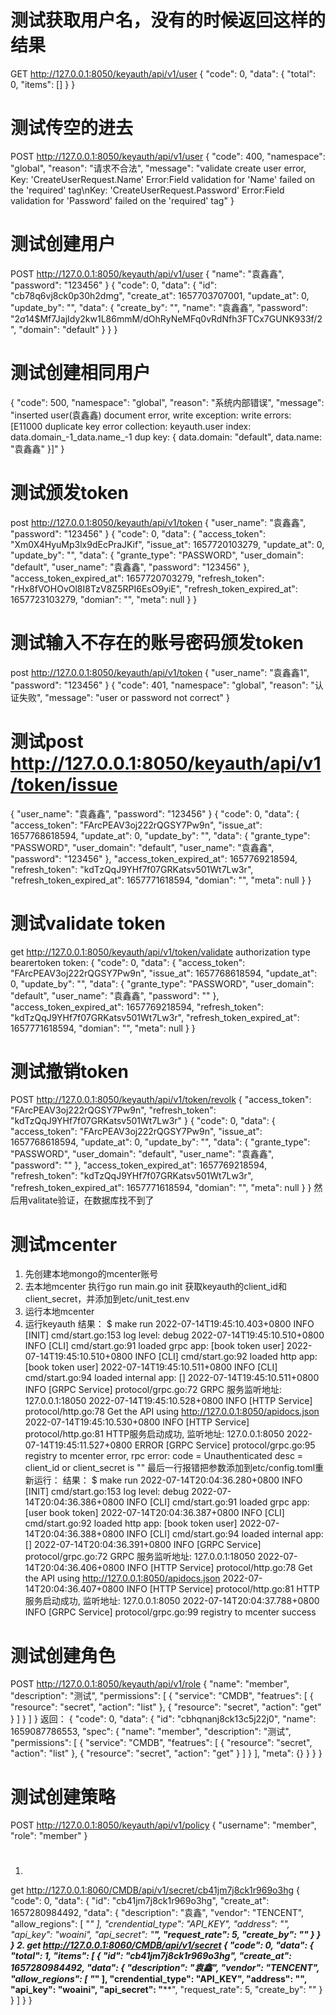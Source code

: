 # 测试获取用户名，没有的时候返回这样的结果
GET http://127.0.0.1:8050/keyauth/api/v1/user
{
    "code": 0,
    "data": {
        "total": 0,
        "items": []
    }
}


# 测试传空的进去
POST http://127.0.0.1:8050/keyauth/api/v1/user
{
    "code": 400,
    "namespace": "global",
    "reason": "请求不合法",
    "message": "validate create user error, Key: 'CreateUserRequest.Name' Error:Field validation for 'Name' failed on the 'required' tag\nKey: 'CreateUserRequest.Password' Error:Field validation for 'Password' failed on the 'required' tag"
}


# 测试创建用户
POST http://127.0.0.1:8050/keyauth/api/v1/user
{
   "name": "袁鑫鑫",
   "password": "123456"
}
{
    "code": 0,
    "data": {
        "id": "cb78q6vj8ck0p30h2dmg",
        "create_at": 1657703707001,
        "update_at": 0,
        "update_by": "",
        "data": {
            "create_by": "",
            "name": "袁鑫鑫",
            "password": "$2a$14$Mf7JajIdy2kw1L86mmM/dOhRyNeMFq0vRdNfh3FTCx7GUNK933f/2",
            "domain": "default"
        }
    }
}


# 测试创建相同用户
{
    "code": 500,
    "namespace": "global",
    "reason": "系统内部错误",
    "message": "inserted user(袁鑫鑫) document error, write exception: write errors: [E11000 duplicate key error collection: keyauth.user index: data.domain_-1_data.name_-1 dup key: { data.domain: \"default\", data.name: \"袁鑫鑫\" }]"
}


# 测试颁发token
post http://127.0.0.1:8050/keyauth/api/v1/token
{
   "user_name": "袁鑫鑫",
   "password": "123456"
}
{
    "code": 0,
    "data": {
        "access_token": "Xm0X4HyuMp3lx9dEcPraJKif",
        "issue_at": 1657720103279,
        "update_at": 0,
        "update_by": "",
        "data": {
            "grante_type": "PASSWORD",
            "user_domain": "default",
            "user_name": "袁鑫鑫",
            "password": "123456"
        },
        "access_token_expired_at": 1657720703279,
        "refresh_token": "rHx8fVOHOvOl8I8TzV8Z5RPI6EsO9yiE",
        "refresh_token_expired_at": 1657723103279,
        "domian": "",
        "meta": null
    }
}


# 测试输入不存在的账号密码颁发token
post http://127.0.0.1:8050/keyauth/api/v1/token
{
   "user_name": "袁鑫鑫1",
   "password": "123456"
}
{
    "code": 401,
    "namespace": "global",
    "reason": "认证失败",
    "message": "user or password not correct"
}


# 测试post http://127.0.0.1:8050/keyauth/api/v1/token/issue
{
   "user_name": "袁鑫鑫",
   "password": "123456"
}
{
    "code": 0,
    "data": {
        "access_token": "FArcPEAV3oj222rQGSY7Pw9n",
        "issue_at": 1657768618594,
        "update_at": 0,
        "update_by": "",
        "data": {
            "grante_type": "PASSWORD",
            "user_domain": "default",
            "user_name": "袁鑫鑫",
            "password": "123456"
        },
        "access_token_expired_at": 1657769218594,
        "refresh_token": "kdTzQqJ9YHf7f07GRKatsv501Wt7Lw3r",
        "refresh_token_expired_at": 1657771618594,
        "domian": "",
        "meta": null
    }
}


# 测试validate token 
get http://127.0.0.1:8050/keyauth/api/v1/token/validate
authorization type bearertoken token:
{
    "code": 0,
    "data": {
        "access_token": "FArcPEAV3oj222rQGSY7Pw9n",
        "issue_at": 1657768618594,
        "update_at": 0,
        "update_by": "",
        "data": {
            "grante_type": "PASSWORD",
            "user_domain": "default",
            "user_name": "袁鑫鑫",
            "password": ""
        },
        "access_token_expired_at": 1657769218594,
        "refresh_token": "kdTzQqJ9YHf7f07GRKatsv501Wt7Lw3r",
        "refresh_token_expired_at": 1657771618594,
        "domian": "",
        "meta": null
    }
}


# 测试撤销token
POST http://127.0.0.1:8050/keyauth/api/v1/token/revolk
{
   "access_token": "FArcPEAV3oj222rQGSY7Pw9n",
   "refresh_token": "kdTzQqJ9YHf7f07GRKatsv501Wt7Lw3r"
}
{
    "code": 0,
    "data": {
        "access_token": "FArcPEAV3oj222rQGSY7Pw9n",
        "issue_at": 1657768618594,
        "update_at": 0,
        "update_by": "",
        "data": {
            "grante_type": "PASSWORD",
            "user_domain": "default",
            "user_name": "袁鑫鑫",
            "password": ""
        },
        "access_token_expired_at": 1657769218594,
        "refresh_token": "kdTzQqJ9YHf7f07GRKatsv501Wt7Lw3r",
        "refresh_token_expired_at": 1657771618594,
        "domian": "",
        "meta": null
    }
}
然后用valitate验证，在数据库找不到了


# 测试mcenter
1. 先创建本地mongo的mcenter账号
2. 去本地mcenter 执行go run main.go init 获取keyauth的client_id和client_secret，并添加到etc/unit_test.env
3. 运行本地mcenter
4. 运行keyauth
结果：
$ make run
2022-07-14T19:45:10.403+0800    INFO    [INIT]  cmd/start.go:153        log level: debug
2022-07-14T19:45:10.510+0800    INFO    [CLI]   cmd/start.go:91 loaded grpc app: [book token user]
2022-07-14T19:45:10.510+0800    INFO    [CLI]   cmd/start.go:92 loaded http app: [book token user]
2022-07-14T19:45:10.511+0800    INFO    [CLI]   cmd/start.go:94 loaded internal app: []
2022-07-14T19:45:10.511+0800    INFO    [GRPC Service]  protocol/grpc.go:72     GRPC 服务监听地址: 127.0.0.1:18050 
2022-07-14T19:45:10.528+0800    INFO    [HTTP Service]  protocol/http.go:78     Get the API using http://127.0.0.1:8050/apidocs.json
2022-07-14T19:45:10.530+0800    INFO    [HTTP Service]  protocol/http.go:81     HTTP服务启动成功, 监听地址: 127.0.0.1:8050
2022-07-14T19:45:11.527+0800    ERROR   [GRPC Service]  protocol/grpc.go:95     registry to mcenter error, rpc error: code = Unauthenticated desc = client_id or client_secret is ""
最后一行报错把参数添加到etc/config.toml重新运行：
结果：
$ make run
2022-07-14T20:04:36.280+0800    INFO    [INIT]  cmd/start.go:153        log level: debug
2022-07-14T20:04:36.386+0800    INFO    [CLI]   cmd/start.go:91 loaded grpc app: [user book token]
2022-07-14T20:04:36.387+0800    INFO    [CLI]   cmd/start.go:92 loaded http app: [book token user]
2022-07-14T20:04:36.388+0800    INFO    [CLI]   cmd/start.go:94 loaded internal app: []
2022-07-14T20:04:36.391+0800    INFO    [GRPC Service]  protocol/grpc.go:72     GRPC 服务监听地址: 127.0.0.1:18050 
2022-07-14T20:04:36.406+0800    INFO    [HTTP Service]  protocol/http.go:78     Get the API using http://127.0.0.1:8050/apidocs.json
2022-07-14T20:04:36.407+0800    INFO    [HTTP Service]  protocol/http.go:81     HTTP服务启动成功, 监听地址: 127.0.0.1:8050
2022-07-14T20:04:37.788+0800    INFO    [GRPC Service]  protocol/grpc.go:99     registry to mcenter success


# 测试创建角色
POST http://127.0.0.1:8050/keyauth/api/v1/role
{
    "name": "member",
    "description": "测试",
    "permissions": [
        {
            "service": "CMDB",
            "featrues": [
                {
                    "resource": "secret",
                    "action": "list"
                },
                {
"resource": "secret",
                    "action": "get"
                }
            ]
        }
    ]
}
返回：
{
    "code": 0,
    "data": {
        "id": "cbhqnanj8ck13c5j22j0",
        "name": 1659087786553,
        "spec": {
            "name": "member",
            "description": "测试",
            "permissions": [
                {
                    "service": "CMDB",
                    "featrues": [
                        {
                            "resource": "secret",
                            "action": "list"
                        },
                        {
                            "resource": "secret",
                            "action": "get"
                        }
                    ]
                }
            ],
            "meta": {}
        }
    }
}


# 测试创建策略
POST http://127.0.0.1:8050/keyauth/api/v1/policy
{
    "username": "member",
    "role": "member"
}


#
1. 
get  http://127.0.0.1:8060/CMDB/api/v1/secret/cb41jm7j8ck1r969o3hg
{
    "code": 0,
    "data": {
        "id": "cb41jm7j8ck1r969o3hg",
        "create_at": 1657280984492,
        "data": {
            "description": "袁鑫",
            "vendor": "TENCENT",
            "allow_regions": [
                "*"
            ],
            "crendential_type": "API_KEY",
            "address": "",
            "api_key": "woaini",
            "api_secret": "******",
            "request_rate": 5,
            "create_by": ""
        }
    }
}
2. 
get  http://127.0.0.1:8060/CMDB/api/v1/secret
{
    "code": 0,
    "data": {
        "total": 1,
        "items": [
            {
                "id": "cb41jm7j8ck1r969o3hg",
                "create_at": 1657280984492,
                "data": {
                    "description": "袁鑫",
                    "vendor": "TENCENT",
                    "allow_regions": [
                        "*"
                    ],
                    "crendential_type": "API_KEY",
                    "address": "",
                    "api_key": "woaini",
                    "api_secret": "******",
                    "request_rate": 5,
                    "create_by": ""
                }
            }
        ]
    }
}